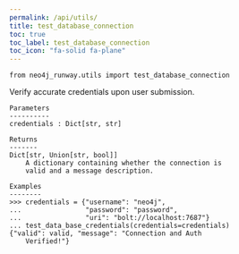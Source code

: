 ```yaml
---
permalink: /api/utils/
title: test_database_connection
toc: true
toc_label: test_database_connection
toc_icon: "fa-solid fa-plane"
---
```


    from neo4j_runway.utils import test_database_connection



Verify accurate credentials upon user submission.

    Parameters
    ----------
    credentials : Dict[str, str]

    Returns
    -------
    Dict[str, Union[str, bool]]
        A dictionary containing whether the connection is
        valid and a message description.

    Examples
    --------
    >>> credentials = {"username": "neo4j",
    ...                "password": "password",
    ...                "uri": "bolt://localhost:7687"}
    ... test_data_base_credentials(credentials=credentials)
    {"valid": valid, "message": "Connection and Auth
        Verified!"}
